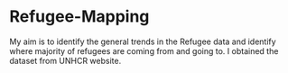 # Refugee-Mapping
My aim is to identify the general trends in the Refugee data and identify where majority of refugees are coming from and going to. I obtained the dataset from UNHCR website.
